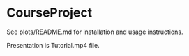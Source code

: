 # CourseProject

See plots/README.md for installation and usage instructions.

Presentation is Tutorial.mp4 file.
